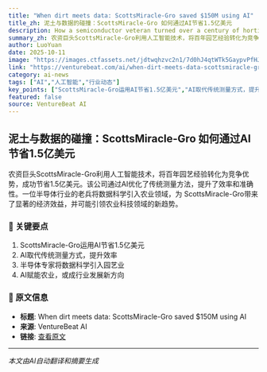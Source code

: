 ```yaml
---
title: "When dirt meets data: ScottsMiracle-Gro saved $150M using AI"
title_zh: 泥土与数据的碰撞：ScottsMiracle-Gro 如何通过AI节省1.5亿美元
description: How a semiconductor veteran turned over a century of horticultural wisdom into AI-led competitive advantage  For decades, a ritual played out across ScottsMiracle-Gro’s media facilities. Every few wee
summary_zh: 农资巨头ScottsMiracle-Gro利用人工智能技术，将百年园艺经验转化为竞争优势，成功节省1.5亿美元。该公司通过AI优化了传统测量方法，提升了效率和准确性。一位半导体行业的老兵将数据科学引入农业领域，为 ScottsMiracle-Gro带来了显著的经济效益，并可能引领农业科技领域的新趋势。
author: LuoYuan
date: 2025-10-11
image: "https://images.ctfassets.net/jdtwqhzvc2n1/7d0hJ4qtWTk5GaypvPfHJY/53aa8c26a39b5f10e16b3073dd73a388/videoframe_878.png"
link: "https://venturebeat.com/ai/when-dirt-meets-data-scottsmiracle-gro"
category: ai-news
tags: ["AI","人工智能","行业动态"]
key_points: ["ScottsMiracle-Gro运用AI节省1.5亿美元","AI取代传统测量方式，提升效率","半导体专家将数据科学引入园艺业","AI赋能农业，或成行业发展新方向"]
featured: false
source: VentureBeat AI
---
```


## 泥土与数据的碰撞：ScottsMiracle-Gro 如何通过AI节省1.5亿美元

农资巨头ScottsMiracle-Gro利用人工智能技术，将百年园艺经验转化为竞争优势，成功节省1.5亿美元。该公司通过AI优化了传统测量方法，提升了效率和准确性。一位半导体行业的老兵将数据科学引入农业领域，为 ScottsMiracle-Gro带来了显著的经济效益，并可能引领农业科技领域的新趋势。

### 🔑 关键要点
1. ScottsMiracle-Gro运用AI节省1.5亿美元
2. AI取代传统测量方式，提升效率
3. 半导体专家将数据科学引入园艺业
4. AI赋能农业，或成行业发展新方向


### 📰 原文信息
- **标题**: When dirt meets data: ScottsMiracle-Gro saved $150M using AI
- **来源**: VentureBeat AI
- **链接**: [查看原文](https://venturebeat.com/ai/when-dirt-meets-data-scottsmiracle-gro)

---
*本文由AI自动翻译和摘要生成*
